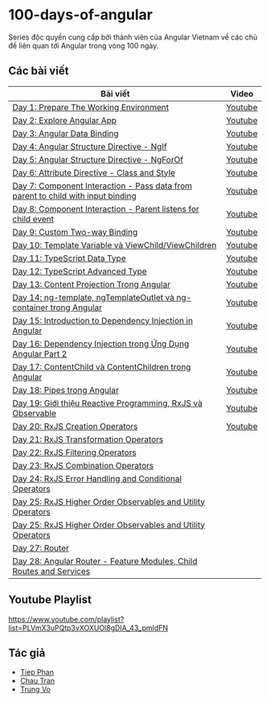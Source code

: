 # 100-days-of-angular

Series độc quyền cung cấp bởi thành viên của Angular Vietnam về các chủ đề liên quan tới Angular trong vòng 100 ngày.

## Các bài viết

| Bài viết                                                                                 | Video                  |
| ---------------------------------------------------------------------------------------- | ---------------------- |
| [Day 1: Prepare The Working Environment][day1]                                           | [Youtube][day1-video]  |
| [Day 2: Explore Angular App][day2]                                                       | [Youtube][day2-video]  |
| [Day 3: Angular Data Binding][day3]                                                      | [Youtube][day3-video]  |
| [Day 4: Angular Structure Directive - NgIf][day4]                                        | [Youtube][day4-video]  |
| [Day 5: Angular Structure Directive - NgForOf][day5]                                     | [Youtube][day5-video]  |
| [Day 6: Attribute Directive - Class and Style][day6]                                     | [Youtube][day6-video]  |
| [Day 7: Component Interaction - Pass data from parent to child with input binding][day7] | [Youtube][day7-video]  |
| [Day 8: Component Interaction - Parent listens for child event][day8]                    | [Youtube][day8-video]  |
| [Day 9: Custom Two-way Binding][day9]                                                    | [Youtube][day9-video]  |
| [Day 10: Template Variable và ViewChild/ViewChildren][day10]                             | [Youtube][day10-video] |
| [Day 11: TypeScript Data Type][day11]                                                    | [Youtube][day11-video] |
| [Day 12: TypeScript Advanced Type][day12]                                                | [Youtube][day12-video] |
| [Day 13: Content Projection Trong Angular][day13]                                        | [Youtube][day13-video] |
| [Day 14: ng-template, ngTemplateOutlet và ng-container trong Angular][day14]             | [Youtube][day14-video] |
| [Day 15: Introduction to Dependency Injection in Angular][day15]                         | [Youtube][day15-video] |
| [Day 16: Dependency Injection trong Ứng Dụng Angular Part 2][day16]                      | [Youtube][day16-video] |
| [Day 17: ContentChild và ContentChildren trong Angular][day17]                           | [Youtube][day17-video] |
| [Day 18: Pipes trong Angular][day18]                                                     | [Youtube][day18-video] |
| [Day 19: Giới thiệu Reactive Programming, RxJS và Observable][day19]                     | [Youtube][day19-video] |
| [Day 20: RxJS Creation Operators][day20]                                                 | [Youtube][day20-video] |
| [Day 21: RxJS Transformation Operators][day21]                                           |                        |
| [Day 22: RxJS Filtering Operators][day22]                                                |                        |
| [Day 23: RxJS Combination Operators][day23]                                              |                        |
| [Day 24: RxJS Error Handling and Conditional Operators][day24]                           |                        |
| [Day 25: RxJS Higher Order Observables and Utility Operators][day25]                     |                        |
| [Day 25: RxJS Higher Order Observables and Utility Operators][day25]                     |                        |
| [Day 27: Router][day27]                                                                  |                        |
| [Day 28: Angular Router - Feature Modules, Child Routes and Services][day28] | | 

## Youtube Playlist

https://www.youtube.com/playlist?list=PLVmX3uPQtp3vXOXUOl8gDIA_43_pmIdFN

## Tác giả

- [Tiep Phan][tieppt]
- [Chau Tran][nartc]
- [Trung Vo][trungk18]

[day1]: Day001-Installation.md
[day2]: Day002-AngularApp.md
[day3]: Day003-DataBinding.md
[day4]: Day004-Structure-Directive-If-Else.md
[day5]: Day005-Structure-Directive-NgFor.md
[day6]: Day006-Attribute-Directive-Class-Style.md
[day7]: Day007-Component-Interaction-01.md
[day8]: Day008-Component-Interaction-02.md
[day9]: Day009-two-way-binding.md
[day10]: Day010-template-variable-viewchild-viewchildren.md
[day11]: Day011-typescript-data-type.md
[day12]: Day012-typescript-advanced-type.md
[day13]: Day013-content-projection-in-angular.md
[day14]: Day014-ng-template-ng-template-outlet-ng-container.md
[day15]: Day015-introduction-dependency-injection-in-angular.md
[day16]: Day016-dependency-injection-in-angular-part-2.md
[day17]: Day017-contentchild-contentchildren.md
[day18]: Day018-pipes.md
[day19]: Day019-intro-rxjs-observable.md
[day20]: Day020-rxjs-creation.md
[day21]: Day021-rxjs-transformation.md
[day22]: Day022-rxjs-filtering.md
[day23]: Day023-rxjs-combination.md
[day24]: Day024-rxjs-error-handling-conditional.md
[day25]: Day025-rxjs-hoo-utility.md
[day26]: Day026-rxjs-subject-multicast.md
[day27]: Day027-router.md
[day28]: Day028-router-feature-child-services.md
[day1-video]: https://youtu.be/NS6P1fpU77o
[day2-video]: https://youtu.be/jgFw8tAgKNs
[day3-video]: https://youtu.be/WrMywdbnQfk
[day4-video]: https://youtu.be/Yujs6hi-l4w
[day5-video]: https://youtu.be/q7CQPEPSkD0
[day6-video]: https://youtu.be/Zh36WRD3MMQ
[day7-video]: https://youtu.be/uTd2W4NQkgs
[day8-video]: https://youtu.be/XFN75RZzMJY
[day9-video]: https://youtu.be/U8UCOKInmu8
[day10-video]: https://youtu.be/Wd_644YBQUM
[day11-video]: https://youtu.be/ozHjDLuusVU
[day12-video]: https://youtu.be/4tcajihANZQ
[day13-video]: https://youtu.be/-vN52YVbcgk
[day14-video]: https://youtu.be/3JM8pDR-MaU
[day15-video]: https://youtu.be/_JnUGhVhq_o
[day16-video]: https://youtu.be/hTsn6L8vcVg
[day17-video]: https://youtu.be/m3ZgeVGLZag
[day18-video]: https://youtu.be/4BJ2Vk67f6A
[day19-video]: https://youtu.be/lRfyUh4ex38
[day20-video]: https://youtu.be/OWvK8ZB_Wrc
[tieppt]: https://github.com/tieppt
[nartc]: https://github.com/nartc
[trungk18]: https://github.com/trungk18
